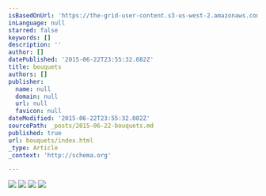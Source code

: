 ```yaml
---
isBasedOnUrl: 'https://the-grid-user-content.s3-us-west-2.amazonaws.com/aa2bb8f0-7157-41fe-a27e-22cad63baa88.jpg'
inLanguage: null
starred: false
keywords: []
description: ''
author: []
datePublished: '2015-06-22T23:55:32.082Z'
title: bouquets
authors: []
publisher:
  name: null
  domain: null
  url: null
  favicon: null
dateModified: '2015-06-22T23:55:32.082Z'
sourcePath: _posts/2015-06-22-bouquets.md
published: true
url: bouquets/index.html
_type: Article
_context: 'http://schema.org'

---
```

![](https://the-grid-user-content.s3-us-west-2.amazonaws.com/aa2bb8f0-7157-41fe-a27e-22cad63baa88.jpg)
![](https://the-grid-user-content.s3-us-west-2.amazonaws.com/b5513366-2543-49b4-bb62-61ea0b66b1d9.jpg)
![](https://the-grid-user-content.s3-us-west-2.amazonaws.com/01715a3c-6fb7-4a1a-a194-ee8132d84ea0.jpg)
![](https://the-grid-user-content.s3-us-west-2.amazonaws.com/670953ff-b139-4659-bfed-118945f4a096.jpg)